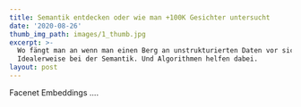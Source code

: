 ```yaml
---
title: Semantik entdecken oder wie man +100K Gesichter untersucht
date: '2020-08-26'
thumb_img_path: images/1_thumb.jpg
excerpt: >-
  Wo fängt man an wenn man einen Berg an unstrukturierten Daten vor sich hat? 
  Idealerweise bei der Semantik. Und Algorithmen helfen dabei.
layout: post
---
```


Facenet Embeddings ....